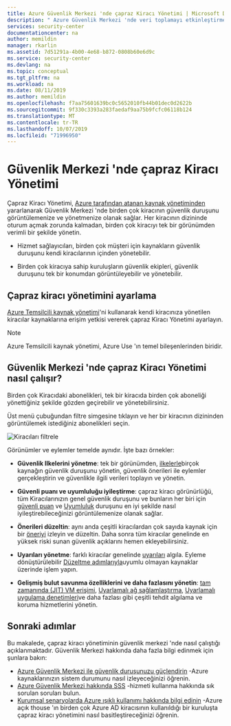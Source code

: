 ```yaml
---
title: Azure Güvenlik Merkezi 'nde çapraz Kiracı Yönetimi | Microsoft Docs
description: " Azure Güvenlik Merkezi 'nde veri toplamayı etkinleştirmeyi öğrenin. "
services: security-center
documentationcenter: na
author: memildin
manager: rkarlin
ms.assetid: 7d51291a-4b00-4e68-b872-0808b60e6d9c
ms.service: security-center
ms.devlang: na
ms.topic: conceptual
ms.tgt_pltfrm: na
ms.workload: na
ms.date: 08/11/2019
ms.author: memildin
ms.openlocfilehash: f7aa75601639bc0c5652010fb44b01dec0d2622b
ms.sourcegitcommit: 9f330c3393a283faedaf9aa75b9fcfc06118b124
ms.translationtype: MT
ms.contentlocale: tr-TR
ms.lasthandoff: 10/07/2019
ms.locfileid: "71996950"
---
```

# <a name="cross-tenant-management-in-security-center"></a>Güvenlik Merkezi 'nde çapraz Kiracı Yönetimi

Çapraz Kiracı Yönetimi, [Azure tarafından atanan kaynak yönetiminden](../lighthouse/concepts/azure-delegated-resource-management.md) yararlanarak Güvenlik Merkezi 'nde birden çok kiracının güvenlik duruşunu görüntülemenize ve yönetmenize olanak sağlar. Her kiracının dizininde oturum açmak zorunda kalmadan, birden çok kiracıyı tek bir görünümden verimli bir şekilde yönetin.

- Hizmet sağlayıcıları, birden çok müşteri için kaynakların güvenlik duruşunu kendi kiracılarının içinden yönetebilir.

- Birden çok kiracıya sahip kuruluşların güvenlik ekipleri, güvenlik duruşunu tek bir konumdan görüntüleyebilir ve yönetebilir.

## <a name="set-up-cross-tenant-management"></a>Çapraz kiracı yönetimini ayarlama

[Azure Temsilcili kaynak yönetimi](../lighthouse/concepts/azure-delegated-resource-management.md)'ni kullanarak kendi kiracınıza yönetilen kiracılar kaynaklarına erişim yetkisi vererek çapraz Kiracı Yönetimi ayarlayın.

> [!NOTE]
> Azure Temsilcili kaynak yönetimi, Azure Use 'ın temel bileşenlerinden biridir.

## <a name="how-does-cross-tenant-management-work-in-security-center"></a>Güvenlik Merkezi 'nde çapraz Kiracı Yönetimi nasıl çalışır?

Birden çok Kiracıdaki abonelikleri, tek bir kiracıda birden çok aboneliği yönettiğiniz şekilde gözden geçirebilir ve yönetebilirsiniz.

Üst menü çubuğundan filtre simgesine tıklayın ve her bir kiracının dizininden görüntülemek istediğiniz abonelikleri seçin.

  ![Kiracıları filtrele](./media/security-center-cross-tenant-management/cross-tenant-filter.png)

Görünümler ve eylemler temelde aynıdır. İşte bazı örnekler:

- **Güvenlik Ilkelerini yönetme**: tek bir görünümden, [ilkelerle](tutorial-security-policy.md)birçok kaynağın güvenlik duruşunu yönetin, güvenlik önerileri ile eylemler gerçekleştirin ve güvenlikle ilgili verileri toplayın ve yönetin.
- **Güvenli puanı ve uyumluluğu iyileştirme**: çapraz kiracı görünürlüğü, tüm Kiracılarınızın genel güvenlik duruşunu ve bunların her biri için [güvenli puan](security-center-secure-score.md) ve [Uyumluluk](security-center-compliance-dashboard.md) duruşunu en iyi şekilde nasıl iyileştirebileceğinizi görüntülemenize olanak sağlar.
- **Önerileri düzeltin**: aynı anda çeşitli kiracılardan çok sayıda kaynak için bir [öneriyi](security-center-recommendations.md) izleyin ve düzeltin. Daha sonra tüm kiracılar genelinde en yüksek riski sunan güvenlik açıklarını hemen ekleyebilirsiniz.
- **Uyarıları yönetme**: farklı kiracılar genelinde [uyarıları](security-center-alerts-overview.md) algıla. Eyleme dönüştürülebilir [Düzeltme adımlarıyla](security-center-managing-and-responding-alerts.md)uyumlu olmayan kaynaklar üzerinde işlem yapın.

- **Gelişmiş bulut savunma özelliklerini ve daha fazlasını yönetin**: [tam zamanında (JIT) VM erişimi](security-center-just-in-time.md), [Uyarlamalı ağ sağlamlaştırma](security-center-adaptive-network-hardening.md), [Uyarlamalı uygulama denetimleri](security-center-adaptive-application.md)ve daha fazlası gibi çeşitli tehdit algılama ve koruma hizmetlerini yönetin.
 
## <a name="next-steps"></a>Sonraki adımlar
Bu makalede, çapraz kiracı yönetiminin güvenlik merkezi 'nde nasıl çalıştığı açıklanmaktadır. Güvenlik Merkezi hakkında daha fazla bilgi edinmek için şunlara bakın:

* [Azure Güvenlik Merkezi ile güvenlik duruşunuzu güçlendirin](security-center-monitoring.md) -Azure kaynaklarınızın sistem durumunu nasıl izleyeceğinizi öğrenin.
* [Azure Güvenlik Merkezi hakkında SSS](security-center-faq.md) -hizmeti kullanma hakkında sık sorulan soruları bulun.
* [Kurumsal senaryolarda Azure ışıklı kullanımı hakkında bilgi edinin](https://docs.microsoft.com/azure/lighthouse/concepts/enterprise) -Azure açık thouse 'ın birden çok Azure AD kiracısının kullanıldığı bir kuruluşta çapraz kiracı yönetimini nasıl basitleştireceğinizi öğrenin.